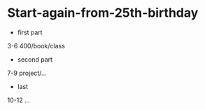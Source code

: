 # Start-again-from-25th-birthday



* first part

3-6
400/book/class

* second part

7-9
project/...

* last

10-12
...
